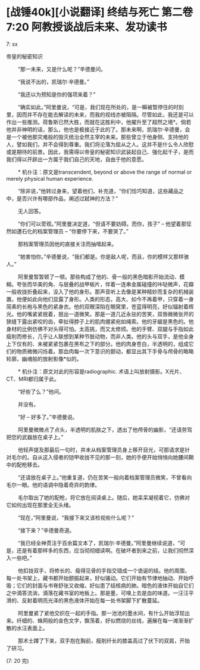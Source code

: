# \[战锤40k\]\[小说翻译\] 终结与死亡 第二卷 7:20 阿教授谈战后未来、发功读书

7: xx 

帝皇的秘密知识 

        “那一未来，又是什么呢？”辛德曼问。

        “我说不出的，凯瑞尔·辛德曼。”

        “我还以为预知是你的强项来着？”

        “确实如此。”阿里曼说，“可是，我们现在所处的，是一瞬被暂停住的时刻里，因而并不存在能去解读的未来，而我的视线亦被阻隔。尽管如此，我还是可以作出一些推测。荷鲁斯已然大胜，而就在这胜利中，他擢升至了超然之境*。倘若他并非神明的话，那么，他也是极接近于此的了。那未来啊，凯瑞尔·辛德曼，会是一个被他那灾难般的毁灭统治全然主宰的未来。那些曾立于他身侧、支持他的人，譬如我们，并不会得到尊重。我们将沦落为屈从之人。这并不是什么令人欣慰或是期待的前景。因此，我需得以帝皇的秘密知识武装起自己、强化起千子，是而我们得以开辟出一方属于我们自己的天地，自由于他的意愿。

        * 机仆注：原文是transcendent, beyond or above the range of normal or merely physical human experience.

        “除非说，”他转过身来，望着他们，补充道，“你们恰巧知道，这些藏品之中，是否兴许有哪部作品，阐述过弑神的方法？”

        无人回答。

        “你们可以旁观。”阿里曼决定道，“但请不要妨碍。而你，孩子” – 他望着那怔然如遭石化的档案管理员 – “你要停下来，不要哭了。”

        那档案管理员因他的直接关注而抽噎起来。

        “她害怕你。”辛德曼说，“我们都是。你是敌人呢，而且，你的模样又那样骇人。”

        阿里曼暂暂顿了一顿。那些构成了他的、骨一般的黑色暗影开始流动、模糊。夸张而华美的角、与层叠的战甲板片，伴着一连串金属碰撞的咔哒微声，花瓣一般收拢折叠起来，没入了他的身形。那声音听上去像是某种精妙而复杂的机械装置。他便如此向他们显露了身形。人类的形态，高大、如今不再着甲，只穿着一身简素的长袍与黑色的紧身衣。他的双眼深陷在眼窝里，苍蓝得明亮，好似辐射着辉光。他的嘴紧紧抿着，抿出一道微笑。那是一道几近永驻的苦笑，双唇微微张开的狭缝下露出紧咬的齿，牵扯得脖子上的肌肉绷紧宛如绳索。他的牙龈是黑色的。他身材的比例仿佛不对头得可怕。太高挑，而又太修颀。他的手臂、双腿与手指如此瘦削而修长，几乎让人联想到某种节肢动物，而非人类。他的头与双手，是他全身上下仅有的、未被紧紧包裹在黑布之下的部分。他的肉身苍白，半透明的，组成它们的物质微微闪烁着。那血肉每一次下意识的颤动，都显出其下手骨与颅骨的略略轮廓，幽魂般的放射影像*似的。

        * 机仆注：原文对此的形容是radiographic. 术语上叫放射摄影。X光片、CT、MRI都归属于此。

        “好些了么？”他问。

        并没有。

        “好 – 好多了。”辛德曼说。

        阿里曼微微点了点头，半透明的肌肤之下，透出了他颅骨的幽影，“还请劳驾把您的武器放在桌子上。”

        他轻声提及那最后一句时，并未从档案管理员身上移开目光，可那请求是针对毛尔的。自从这入侵者的铠甲收拢不见的那一刻，她的手便开始悄悄向她腰间鞘中的配枪移去。

        “还请放在桌子上。”他重复道，仍在苦笑一般向着档案管理员微笑，不曾看向毛尔一眼。他的语调中隐着奇异的韵律。

        毛尔取出了她的配枪，将它放在阅读桌上。随后，她呆呆凝视着它，仿佛对它如何出现在那里全无头绪。

        “现在，”阿里曼说，“我接下来又该检视些什么呢？”

        “接下来？”辛德曼奇道。

        “我已经全神贯注于百余篇文本了，凯瑞尔·辛德曼。”阿里曼继续说道，“可是，还是有着那样多的东西，应当彻彻细读啊。在破坏者到来之前，让我们彻然深入一些吧。”

        他扣拢双手，将修长的、瘦得见骨的手指交错成一个诡诞的结。他的周围，每一处书架上，藏书都开始颤振起来，好似骚动。它们开始有节律地抽动、开始呼吸；它们的封面与书脊舒张又收缩，好似患了结核病的肺。暗色的液体开始自它们之中滴答流淌，滴落在藏书室的地板上。那是墨，可嗅上去是血的味道。一汪汪平滑的、反射着明亮光泽的黑色液体开始在每一处书架脚下扩散蔓延。

        阿里曼紧了紧他交织在一起的手指。那一池池的墨水间，有什么开始浮现出来。纤细的、蛛网般的金色文字，飘荡着，好似燃烧的丝线，遍展在每一滩渐渐扩散的水汪表面上。

        那术士蹲了下来，双手抱在胸前，瘦削纤长的膝盖高过了伏下的双肩，开始了研习。



(7: 20 完)
